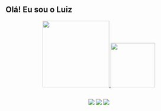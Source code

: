 ## Olá! Eu sou o Luiz

<div align="center">
<a href="https://github.com/luizwp">
<img height="180em" src="https://github-readme-stats.vercel.app/api?username=luizwp&show_icons=true&theme=highcontrast&include_all_commits=true&count_private=true"/>
<img height="120em" src="https://github-readme-stats.vercel.app/api/top-langs/?username=luizwp&layout=compact&langs_count=7&theme=highcontrast"/>
 
   ##
 
<div> 
<a href="https://www.instagram.com/nobody.fec/" target="_blank"><img src="https://img.shields.io/badge/-Instagram-%23E4405F?style=for-the-badge&logo=instagram&logoColor=white" target="_blank"></a>
<a href = "epanenem4@gmail.com"><img src="https://img.shields.io/badge/Gmail-D14836?style=for-the-badge&logo=gmail&logoColor=white" target="_blank"></a>
<a href="https://www.linkedin.com/in/luiz-felipe-6ba789302/" target="_blank"><img src="https://img.shields.io/badge/-LinkedIn-%230077B5?style=for-the-badge&logo=linkedin&logoColor=white" target="_blank"></a> 

</div>
